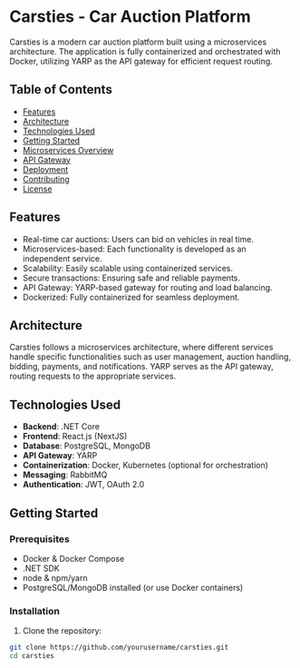 # Carsties - Car Auction Platform

Carsties is a modern car auction platform built using a microservices architecture. The application is fully containerized and orchestrated with Docker, utilizing YARP as the API gateway for efficient request routing.

## Table of Contents
- [Features](#features)
- [Architecture](#architecture)
- [Technologies Used](#technologies-used)
- [Getting Started](#getting-started)
- [Microservices Overview](#microservices-overview)
- [API Gateway](#api-gateway)
- [Deployment](#deployment)
- [Contributing](#contributing)
- [License](#license)

## Features
- Real-time car auctions: Users can bid on vehicles in real time.
- Microservices-based: Each functionality is developed as an independent service.
- Scalability: Easily scalable using containerized services.
- Secure transactions: Ensuring safe and reliable payments.
- API Gateway: YARP-based gateway for routing and load balancing.
- Dockerized: Fully containerized for seamless deployment.

## Architecture
Carsties follows a microservices architecture, where different services handle specific functionalities such as user management, auction handling, bidding, payments, and notifications. YARP serves as the API gateway, routing requests to the appropriate services.

## Technologies Used
- **Backend**: .NET Core
- **Frontend**: React.js (NextJS)
- **Database**: PostgreSQL, MongoDB
- **API Gateway**: YARP
- **Containerization**: Docker, Kubernetes (optional for orchestration)
- **Messaging**: RabbitMQ
- **Authentication**: JWT, OAuth 2.0

## Getting Started

### Prerequisites
- Docker & Docker Compose
- .NET SDK
- node & npm/yarn
- PostgreSQL/MongoDB installed (or use Docker containers)

### Installation
1. Clone the repository:
```bash
git clone https://github.com/yourusername/carsties.git
cd carsties
